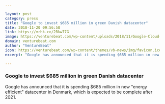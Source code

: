 ```yaml
---

layout: post
category: press
title: "Google to invest $685 million in green Danish datacenter"
date: 2018-11-20 09:56:58
link: https://vrhk.co/2Bkw77G
image: https://venturebeat.com/wp-content/uploads/2018/11/Google-Cloud-Next.jpg?fit=1561%2C974&strip=all
domain: venturebeat.com
author: "VentureBeat"
icon: https://venturebeat.com/wp-content/themes/vb-news/img/favicon.ico
excerpt: "Google has announced that it is spending $685 million in new \"energy efficient\" datacenter in Denmark, which is expected to be complete after 2021."

---
```


### Google to invest $685 million in green Danish datacenter

Google has announced that it is spending $685 million in new "energy efficient" datacenter in Denmark, which is expected to be complete after 2021.